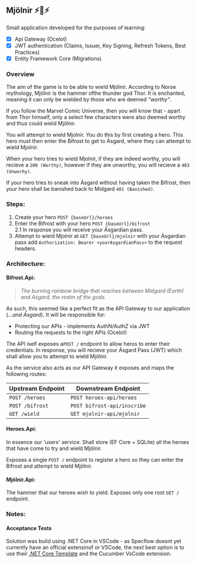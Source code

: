 ## Mjölnir :zap::hammer::zap:

Small application developed for the purposes of learning:

- [x] Api Gateway (Ocelot)
- [x] JWT authentication (Claims, Issuer, Key Signing, Refresh Tokens, Best Practices)
- [x] Entity Framework Core (Migrations)

### Overview

The aim of the game is to be able to wield Mjölnir. According to Norse mythology, Mjölnir is the hammer ofthe thunder god Thor. It is enchanted, meaning it can only be wielded by those who are deemed _"worthy"_.  

If you follow the Marvel Comic Universe, then you will know that - apart from Thor himself, only a select few characters were also deemed worthy and thus could wield Mjölnir. 

You will attempt to wield Mjolnir. You do this by first creating a hero. This hero must then enter the Bifrost to get to Ásgard, where they can attempt to wield Mjolnir.

When your hero tries to wield Mjolnir, if they are indeed worthy, you will recieve a `200 (Worthy)`, however if they are unworthy, you will recieve a `403 (Unworhy)`.

If your hero tries to sneak into Ásgard without having taken the Bifrost, then your hero shall be banished back to Midgard `401 (Banished)`.

### Steps:

1. Create your hero `POST {baseUrl}/heroes`  
2. Enter the Bifrost with your hero `POST {baseUrl}/bifrost`  
2.1 In response you will receive your Ásgardian pass.
3. Attempt to wield Mjolnir at `GET {baseUrl}/mjolnir` with your Ásgardian pass add `Authorization: Bearer <yourAsgardianPass>` to the request headers.

### Architecture:

#### Bifrost.Api:  
> _The burning rainbow bridge that reaches between Midgard (Earth) and Asgard, the realm of the gods._

As such, this seemed like a perfect fit as the API Gateway to our application (_...and Ásgard_). It will be responsible for: 
* Protecting our APIs - implements AuthN/AuthZ via JWT
* Routing the requests to the right APIs (Ocelot)

The API iself exposes a`POST /` endpoint to allow heros to enter their credentials. In response, you will recieve your Ásgard Pass (JWT) which shall allow you to attempt to wield Mjölnir.

As the service also acts as our API Gateway it exposes and maps the following routes:

| Upstream Endpoint     |   Downstream Endpoint |
| ------------- | ------------- |
| `POST /heroes`   | `POST heroes-api/heroes`  |
| `POST /bifrost`  | `POST bifrost-api/inscribe`  |
| `GET /wield`     | `GET mjolnir-api/mjolnir`   |

#### Heroes.Api:
In essence our 'users' service. Shall store (EF Core + SQLite) all the heroes that have come to try and wield Mjölnir. 

Exposes a single `POST /` endpoint to register a hero so they can enter the Bifrost and attempt to wield Mjölnir.

#### Mjölnir.Api:
The hammer that our heroes wish to yield. Exposes only one root `GET /` endpoint. 


### Notes:   
#### Acceptance Tests  

Solution was build using .NET Core in VSCode - as Specflow doesnt yet currently have an official extensinof or VSCode, the next best option is to use their [.NET Core Template](https://www.nuget.org/packages/SpecFlow.Templates.DotNet) and the Cucumber VsCode extension.